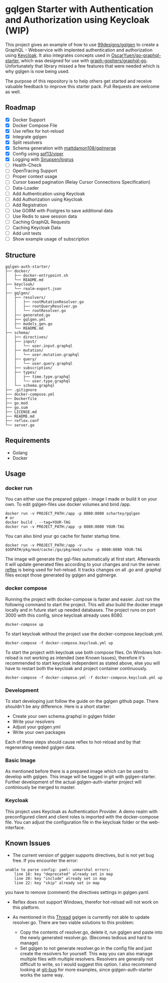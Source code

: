 # gqlgen Starter with Authentication and Authorization using Keycloak (WIP)

This project gives an example of how to use [99designs/gqlgen][1] to create a GraphQL - Webservice with implented authentication and authorization using [Keycloak][2].
It also integrates concepts used in [OscarYuen/go-graphql-starter][3], which was designed for use with [graph-gophers/graphql-go][4]. Unfortunately that library missed 
a few features that were needed which is why gqlgen is now being used. 

The purpose of this repository is to help others get started and receive valuable feedback to improve this starter pack. Pull Requests are welcome as well.

## Roadmap

- [x] Docker Support
- [x] Docker Compose File
- [x] Use reflex for hot-reload
- [x] Integrate gqlgen
- [x] Split resolvers
- [x] Schema generation with [mattdamon108/gqlmerge][7]
- [x] Config using [spf13/viper][9]
- [x] Logging with [Sirupsen/logrus][8]
- [ ] Health-Check
- [ ] OpenTracing Support
- [ ] Proper context usage
- [ ] Cursor based pagination (Relay Cursor Connections Specification)
- [ ] Data-Loader
- [ ] Add Authentication using Keycloak
- [ ] Add Authorization using Keycloak
- [ ] Add Registration
- [ ] Use GORM with Postgres to save additional data
- [ ] Use Redis to save session data
- [ ] Caching GraphQL Requests
- [ ] Caching Keycloak Data
- [ ] Add unit tests
- [ ] Show example usage of subscription

## Structure

```
gqlgen-auth-starter/
├── docker/
│   ├── docker-entrypoint.sh
│   └── README.md
├── keycloak/
│   └── realm-export.json
├── gqlgen/
│   ├── resolvers/
│   │   ├── rootMutationResolver.go
│   │   ├── rootQueryResolver.go
│   │   └── rootResolver.go
│   ├── generated.go
│   ├── gqlgen.yml
│   ├── models_gen.go
│   └── README.md
├── schema/
│   ├── directives/
│   ├── input/
│   │   └── user.input.graphql
│   ├── mutation/
│   │   └── user.mutation.graphql
│   ├── query/
│   │   └── user.query.graphql
│   ├── subscription/
│   ├── types/
│   │   ├── time.type.graphql
│   │   └── user.type.graphql
│   └── schema.graphql
├── .gitignore
├── docker-compose.yml
├── Dockerfile
├── go.mod
├── go.sum
├── LICENSE.md
├── README.md
├── reflex.conf
└── server.go
```

## Requirements

- Golang
- Docker

## Usage

### docker run

You can either use the prepared gqlgen - image I made or build it on your own. To edit gqlgen-files
use docker volumes and bind /app. 
```
docker run -v PROJECT_PATH:/app -p 8080:8080 schartey/gqlgen
# or
docker build . --tag=YOUR-TAG
docker run -v PROJECT_PATH:/app -p 8080:8080 YOUR-TAG
```

You can also bind your go cache for faster startup time.
```
docker run -v PROJECT_PATH:/app -v $GOPATH/pkg/mod/cache:/go/pkg/mod/cache -p 8080:8080 YOUR-TAG
```

The image will generate the gql-files automatically at first start.
Afterwards it will update generated files according to your changes and run the server.
[reflex][5] is being used for hot-reload. It tracks changes on all .go and .graphql files except those generated by gqlgen and gqlmerge. 

### docker compose

Running the project with docker-compose is faster and easier. Just run the following command to start the project.
This will also build the docker image locally and in future start up needed databases. The project runs on port 3000 with this config, since
keycloak already uses 8080.

```
docker-compose up
```

To start keycloak without the project use the docker-compose.keycloak.yml. 

```
docker-compose -f docker-compose.keycloak.yml up
```

To start the project with keycloak use both compose files. On Windows hot-reload is not working as intended (see Known Issues),
therefore it's recommended to start keycloak independent as stated above, else you will have to restart both the keycloak and
project container continuously.

```
docker-compose -f docker-compose.yml -f docker-compose.keycloak.yml up
```

### Development

To start developing just follow the guide on the gqlgen github page. There shouldn't be any difference.
Here is a short starter:

- Create your own schema.graphql in gqlgen folder
- Write your resolvers
- Adjust your gqlgen.yml
- Write your own packages

Each of these steps should cause reflex to hot-reload and by that regenerating needed gqlgen data.

### Basic Image

As mentioned before there is a prepared image which can be used to develop with gqlgen. This image will be tagged in
git with gqlgen-starter. Further development of the actual gqlgen-auth-starter project will continiously be merged to master.

### Keycloak

This project uses Keycloak as Authentication Provider. A demo realm with preconfigured client and client roles is imported
with the docker-compose file. You can adjust the configuration file in the keycloak folder or the web-interface. 

## Known Issues

- The current version of gqlgen supports directives, but is not yet bug free. If you encounter the error:
```
unable to parse config: yaml: unmarshal errors:
    line 18: key "deprecated" already set in map
    line 20: key "include" already set in map
    line 22: key "skip" already set in map
```
you have to remove (comment) the directives settings in gqlgen.yaml.

- Reflex does not support Windows, therefor hot-reload will not work on this platform.

- As mentioned in this [Thread](https://github.com/99designs/gqlgen/blob/master/docs/content/getting-started.md#write-the-resolvers) 
  gqlgen is currently not able to update resolver.go. There are two viable solutions to this problem:
    - Copy the contents of resolver.go, delete it, run gqlgen and paste into the newly generated resolver.go. (Becomes tedious and hard to manage)
    - Set gqlgen to not generate resolver.go in the config file and just create the resolvers for yourself. This way you can also manage multiple files with multiple
      resolvers. Resolvers are generally not difficult to write, so I would suggest this option. I also recommend looking at [git-bug][6]
      for more examples, since gqlgen-auth-starter works the same way.
      
      
[1]: https://github.com/99designs/gqlgen
[2]: https://www.keycloak.org/
[3]: https://github.com/OscarYuen/go-graphql-starter
[4]: https://github.com/graph-gophers/graphql-go
[5]: https://github.com/cespare/reflex
[6]: https://github.com/MichaelMure/git-bug
[7]: https://github.com/mattdamon108/gqlmerge
[8]: https://github.com/Sirupsen/logrus
[9]: https://github.com/spf13/viper